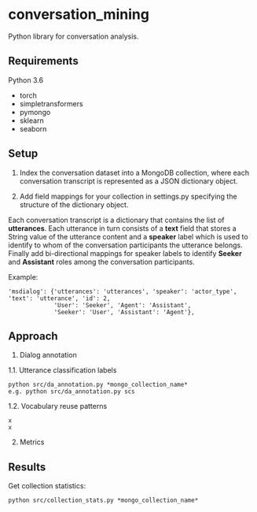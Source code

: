 # conversation_mining

Python library for conversation analysis.


## Requirements

Python 3.6

* torch
* simpletransformers
* pymongo
* sklearn
* seaborn

## Setup

1. Index the conversation dataset into a MongoDB collection, where each conversation transcript is represented as a JSON dictionary object.

2. Add field mappings for your collection in settings.py specifying the structure of the dictionary object.

Each conversation transcript is a dictionary that contains the list of **utterances**. Each utterance in turn consists of a 
**text** field that stores a String value of the utterance content and a **speaker** label which is used to identify to whom of the conversation participants the utterance belongs. Finally add bi-directional mappings for speaker labels to identify **Seeker** and **Assistant** roles among the conversation participants.

Example:

```
'msdialog': {'utterances': 'utterances', 'speaker': 'actor_type', 'text': 'utterance', 'id': 2,
             'User': 'Seeker', 'Agent': 'Assistant',
             'Seeker': 'User', 'Assistant': 'Agent'},
```

## Approach

1. Dialog annotation  

1.1. Utterance classification labels  

```
python src/da_annotation.py *mongo_collection_name*
e.g. python src/da_annotation.py scs
```

1.2. Vocabulary reuse patterns

```
x
x
```

2. Metrics


## Results

Get collection statistics:

```
python src/collection_stats.py *mongo_collection_name*
```
